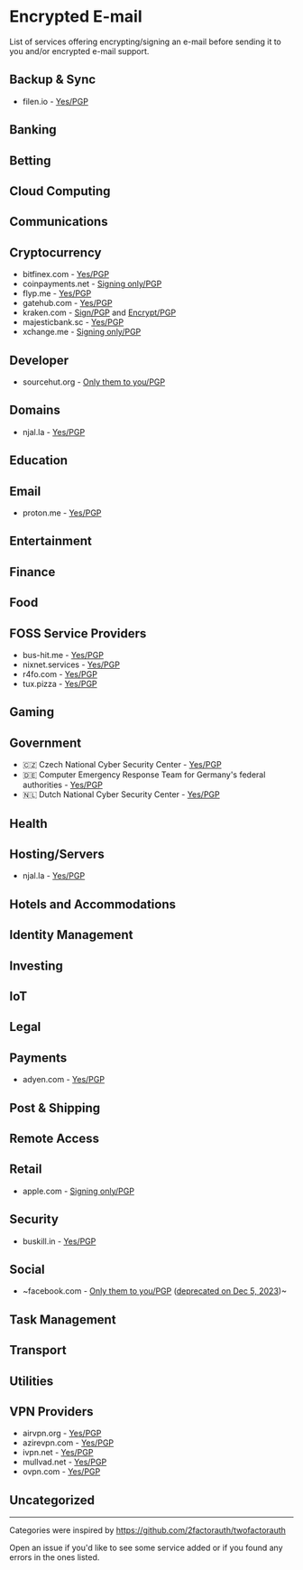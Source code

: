 # Encrypted E-mail

List of services offering encrypting/signing an e-mail before sending it to you and/or encrypted e-mail support.

## Backup & Sync

 - filen.io - [Yes/PGP](https://filen.io/pgp)

## Banking

## Betting

## Cloud Computing

## Communications

## Cryptocurrency

 - bitfinex.com - [Yes/PGP](https://www.bitfinex.com/security-policy/)
 - coinpayments.net - [Signing only/PGP](https://www.coinpayments.net/help-signed-emails)
 - flyp.me - [Yes/PGP](https://holytransaction.com/security/fra.txt)
 - gatehub.com - [Yes/PGP](https://support.gatehub.net/hc/en-us/articles/360021238114-GPG-PGP-Encryption-Support)
 - kraken.com - [Sign/PGP](https://www.kraken.com/en-us/features/security/pgp) and [Encrypt/PGP](https://support.kraken.com/hc/en-us/articles/360001473506-How-can-I-contact-your-support-team-using-PGP-GPG-email-encryption-)
 - majesticbank.sc - [Yes/PGP](https://majesticbank.sc/contact-us)
 - xchange.me - [Signing only/PGP](https://xchange.me/pgp.txt)

## Developer

 - sourcehut.org - [Only them to you/PGP](https://sourcehut.org/blog/2020-03-04-when-you-lose-2fa/)

## Domains

 - njal.la - [Yes/PGP](https://njal.la/faq/)

## Education

## Email

 - proton.me - [Yes/PGP](https://api.protonmail.ch/pks/lookup?op=get&search=contact@proton.me)

## Entertainment

## Finance

## Food

## FOSS Service Providers

 - bus-hit.me - [Yes/PGP](https://austinhuang.me/#contact-me)
 - nixnet.services - [Yes/PGP](https://nixnet.services/contact/)
 - r4fo.com - [Yes/PGP](https://r4fo.com/contact/)
 - tux.pizza - [Yes/PGP](https://tux.pizza/about/#-contact)

## Gaming

## Government

- 🇨🇿 Czech National Cyber Security Center - [Yes/PGP](https://www.govcert.cz/en/contacts/pgp/)
- 🇩🇪 Computer Emergency Response Team for Germany's federal authorities - [Yes/PGP](https://www.bsi.bund.de/EN/Themen/Unternehmen-und-Organisationen/Cyber-Sicherheitslage/Reaktion/CERT-Bund/Kontakt/kontakt.html)
- 🇳🇱 Dutch National Cyber Security Center - [Yes/PGP](https://english.ncsc.nl/contact/pgp-key)

## Health

## Hosting/Servers

 - njal.la - [Yes/PGP](https://njal.la/faq/)

## Hotels and Accommodations

## Identity Management

## Investing

## IoT

## Legal

## Payments

 - adyen.com - [Yes/PGP](https://www.adyen.com/pgp)

## Post & Shipping

## Remote Access

## Retail

 - apple.com - [Signing only/PGP](https://support.apple.com/en-us/HT201214)

## Security

 - buskill.in - [Yes/PGP](https://www.buskill.in/contact/)

## Social

 - ~facebook.com - [Only them to you/PGP](https://facebook.com/notes/799875270786391/) ([deprecated on Dec 5, 2023](https://joltmailer.com/facebook-ends-pgp-encrypted-emails-support/))~

## Task Management

## Transport

## Utilities

## VPN Providers

 - airvpn.org - [Yes/PGP](https://airvpn.org/contact/)
 - azirevpn.com - [Yes/PGP](https://www.azirevpn.com/pgp)
 - ivpn.net - [Yes/PGP](https://www.ivpn.net/contactus/)
 - mullvad.net - [Yes/PGP](https://mullvad.net/en/help/using-encrypted-email/)
 - ovpn.com - [Yes/PGP](https://www.ovpn.com/en/contact)

## Uncategorized

---

Categories were inspired by https://github.com/2factorauth/twofactorauth

Open an issue if you'd like to see some service added or if you found any errors in the ones listed.
